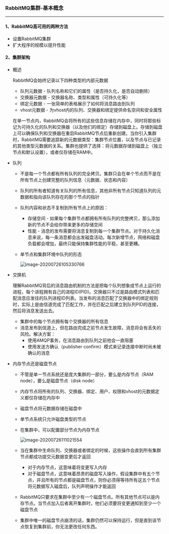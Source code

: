 ### RabbitMQ集群-基本概念

---

#### 1、RabbitMQ高可用的两种方法

- 设置RabbitMQ集群
- 扩大程序的规模以提升性能

#### 2、集群架构

- 概述

  RabbitMQ会始终记录以下四种类型的内部元数据

  - 队列元数据 - 队列名称和它们的属性（是否持久化，是否自动删除）
  - 交换器元数据 - 交换器名称、类型和属性（可持久化等）
  - 绑定元数据 - 一张简单的表格展示了如何将消息路由到队列
  - vhost元数据 - 为vhost内的队列、交换器和绑定提供命名空间和安全属性

  在单一节点内，RabbitMQ会将所有的这些信息存储在内存中，同时将那些标记为可持久化的队列和交换器（以及他们的绑定）存储到磁盘上。存储到磁盘上可以确保队列和交换器在重启RabbitMQ节点后重新创建。当你引入集群时，RabbitMQ需要追踪新的元数据类型：集群节点位置，以及节点与已记录的其他类型元数据的关系。集群也提供了选择：将元数据存储到磁盘上（独立节点和默认设置），或者仅存储在RAM中。

- 队列

  - 不是每一个节点都有所有队列的完全拷贝。集群只会在单个节点而不是在所有节点上创建完整的队列信息（元数据、状态和内容）

  - 队列的所有者知道有关队列的所有信息，其他非所有节点只知道队列的元数据和指向该队列存在的那个节点的指针

  - 队列内容和状态不复制到所有节点上的原因：

    - 存储空间 - 如果每个集群节点都拥有所有队列的完整拷贝，那么添加新的节点不会给你带来更多的存储空间
    - 性能 - 消息的发布需要将消息复制到每一个集群节点。对于持久化消息来说，每一条消息都会出发磁盘活动。每次新增节点，网络和磁盘负载都会增加，最终只能保持集群性能的平稳，甚至更糟。

  - 单节点和集群环境中队列的形态

    <img src="https://i.loli.net/2020/07/26/eo7lwVu5xZvCIHD.png" alt="image-20200726105330766"  />

- 交换机

  理解RabbitMQ背后的消息路由机制的方法是把每个队列想象成节点上运行的进程，每个进程拥有自己的进程ID(PID)。交换器只不过是路由模式列表和匹配消息应发往的队列进程ID列表。当发布的消息匹配了交换器中的绑定规则时，实际上是由信道完成了匹配工作，并在匹配之后建立到队列PID的连接，然后将消息发送出去。

  - 集群中的每个节点拥有每个交换器的所有信息
  - 消息发布到信道上，但在路由完成之前节点发生故障，消息将会有丢失的风险。解决方案：
    - 使用AMQP事务，在消息路由到队列之前他会一直阻塞
    - 使用发送方确认（publisher confirm）模式来记录连接中断时尚未被确认的消息

- 内存节点还是磁盘节点

  - 不管是单一节点系统还是庞大集群的一部分，要么是内存节点（RAM node），要么是磁盘节点（disk node）

  - 内存节点将所有的队列、交换器、绑定、用户、权限和vhost的元数据定义都仅存储在内存中

  - 磁盘节点将元数据存储在磁盘中

  - 单节点系统只允许磁盘类型的节点

  - 在集群中，可以配置部分节点为内存节点

    ![image-20200726111021554](https://i.loli.net/2020/07/26/UQEC2XcrZB61VhD.png)

  - 当在集群中生命队列、交换器或者绑定的时候，这些操作会直到所有集群节点都成功提交元数据变更后才返回

    - 对于内存节点，这意味着将变更写入内存
    - 对于磁盘节点，这意味着昂贵的磁盘写入操作，假设集群中有五个节点，并且所有的节点都是磁盘节点，则你必须得等待所有这五个节点将元数据写入磁盘后，队列声明操作才能返回

  - RabbitMQ只要求在集群中至少有一个磁盘节点。所有其他节点可以是内存节点。当节点加入后者离开集群时，他们必须要将变更通知到至少一个磁盘节点

  - 集群中唯一的磁盘节点崩溃的话，集群仍然可以保持运行，但是直到该节点恢复到集群前，你无法更改任何东西。